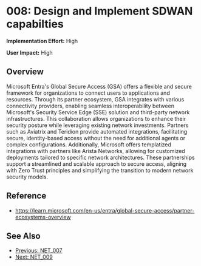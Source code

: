 ﻿# 008: Design and Implement SDWAN capabilties

**Implementation Effort:** High 

**User Impact:** High

## Overview

Microsoft Entra's Global Secure Access (GSA) offers a flexible and secure framework for organizations to connect users to applications and resources. Through its partner ecosystem, GSA integrates with various connectivity providers, enabling seamless interoperability between Microsoft's Security Service Edge (SSE) solution and third-party network infrastructures. This collaboration allows organizations to enhance their security posture while leveraging existing network investments. Partners such as Aviatrix and Teridion provide automated integrations, facilitating secure, identity-based access without the need for additional agents or complex configurations. Additionally, Microsoft offers templatized integrations with partners like Arista Networks, allowing for customized deployments tailored to specific network architectures. These partnerships support a streamlined and scalable approach to secure access, aligning with Zero Trust principles and simplifying the transition to modern network security models. 

## Reference

* https://learn.microsoft.com/en-us/entra/global-secure-access/partner-ecosystems-overview

## See Also
- [Previous: NET_007](NET_007.md)
- [Next: NET_009](NET_009.md)
